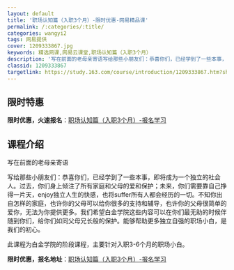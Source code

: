 ```yaml
---
layout: default
title: '职场认知篇（入职3个月）-限时优惠-网易精品课'
permalink: /:categories/:title/
categories: wangyi2
tags: 网易提供
cover: 1209333867.jpg
keywords: 精选网课,网易云课堂,职场认知篇（入职3个月）
description: '写在前面的老母亲寄语写给那些小朋友们：恭喜你们，已经学到了一些本事，即将成为一个独立的社会人。过去，你们身上倾注了所有家'
classid: 1209333867
targetlink: https://study.163.com/course/introduction/1209333867.htm?share=1&shareId=1025206652&utm_campaign=share&utm_medium=iphoneShare&utm_source=&utm_u=1025206652
---
```


## 限时特惠

**限时优惠，火速报名**：[职场认知篇（入职3个月）-报名学习](https://study.163.com/course/introduction/1209333867.htm?share=1&shareId=1025206652&utm_campaign=share&utm_medium=iphoneShare&utm_source=&utm_u=1025206652)

## 课程介绍

写在前面的老母亲寄语



写给那些小朋友们：恭喜你们，已经学到了一些本事，即将成为一个独立的社会人。过去，你们身上倾注了所有家庭和父母的爱和保护；未来，你们需要靠自己挣得一片天，enjoy独立人生的快感，也将suffer所有人都会经历的一切。不知你出自怎样的家庭，也许你的父母可以给你很多的支持和辅导，也许你的父母很简单的爱你，无法为你提供更多。我们希望白金学院这些内容可以在你们最无助的时候伴随到你们，给你们如同父母兄长般的保护。能够帮助更多独立自强的职场小白，是我们的初心。



此课程为白金学院的阶段课程，主要针对入职3-6个月的职场小白。

**限时优惠，报名地址**：[职场认知篇（入职3个月）-报名学习](https://study.163.com/course/introduction/1209333867.htm?share=1&shareId=1025206652&utm_campaign=share&utm_medium=iphoneShare&utm_source=&utm_u=1025206652)

